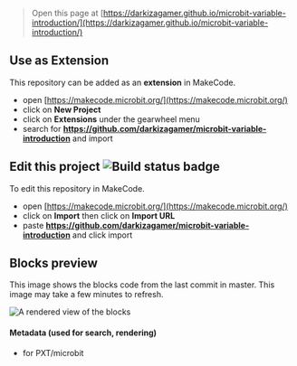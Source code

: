 
> Open this page at [https://darkizagamer.github.io/microbit-variable-introduction/](https://darkizagamer.github.io/microbit-variable-introduction/)

## Use as Extension

This repository can be added as an **extension** in MakeCode.

* open [https://makecode.microbit.org/](https://makecode.microbit.org/)
* click on **New Project**
* click on **Extensions** under the gearwheel menu
* search for **https://github.com/darkizagamer/microbit-variable-introduction** and import

## Edit this project ![Build status badge](https://github.com/darkizagamer/microbit-variable-introduction/workflows/MakeCode/badge.svg)

To edit this repository in MakeCode.

* open [https://makecode.microbit.org/](https://makecode.microbit.org/)
* click on **Import** then click on **Import URL**
* paste **https://github.com/darkizagamer/microbit-variable-introduction** and click import

## Blocks preview

This image shows the blocks code from the last commit in master.
This image may take a few minutes to refresh.

![A rendered view of the blocks](https://github.com/darkizagamer/microbit-variable-introduction/raw/master/.github/makecode/blocks.png)

#### Metadata (used for search, rendering)

* for PXT/microbit
<script src="https://makecode.com/gh-pages-embed.js"></script><script>makeCodeRender("{{ site.makecode.home_url }}", "{{ site.github.owner_name }}/{{ site.github.repository_name }}");</script>
